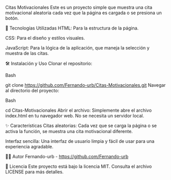 Citas Motivacionales
Este es un proyecto simple que muestra una cita motivacional aleatoria cada vez que la página es cargada o se presiona un botón.

🚀 Tecnologías Utilizadas
HTML: Para la estructura de la página.

CSS: Para el diseño y estilos visuales.

JavaScript: Para la lógica de la aplicación, que maneja la selección y muestra de las citas.

🛠️ Instalación y Uso
Clonar el repositorio:

Bash

git clone https://github.com/Fernando-urb/Citas-Motivacionales.git
Navegar al directorio del proyecto:

Bash

cd Citas-Motivacionales
Abrir el archivo:
Simplemente abre el archivo index.html en tu navegador web. No se necesita un servidor local.

✨ Características
Citas aleatorias: Cada vez que se carga la página o se activa la función, se muestra una cita motivacional diferente.

Interfaz sencilla: Una interfaz de usuario limpia y fácil de usar para una experiencia agradable.

👨‍💻 Autor
Fernando-urb - https://github.com/Fernando-urb

📄 Licencia
Este proyecto está bajo la licencia MIT. Consulta el archivo LICENSE para más detalles.

